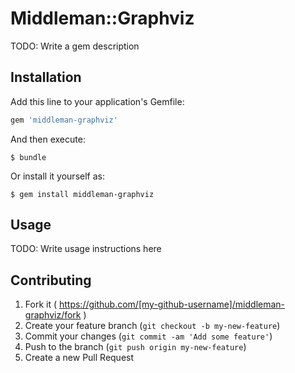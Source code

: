 # Middleman::Graphviz

TODO: Write a gem description

## Installation

Add this line to your application's Gemfile:

```ruby
gem 'middleman-graphviz'
```

And then execute:

    $ bundle

Or install it yourself as:

    $ gem install middleman-graphviz

## Usage

TODO: Write usage instructions here

## Contributing

1. Fork it ( https://github.com/[my-github-username]/middleman-graphviz/fork )
2. Create your feature branch (`git checkout -b my-new-feature`)
3. Commit your changes (`git commit -am 'Add some feature'`)
4. Push to the branch (`git push origin my-new-feature`)
5. Create a new Pull Request
